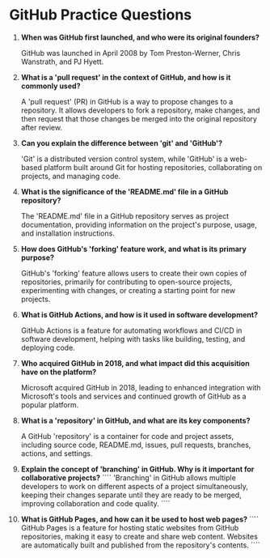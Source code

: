 # GitHub Practice Questions

1. **When was GitHub first launched, and who were its original founders?**
   
   GitHub was launched in April 2008 by Tom Preston-Werner, Chris Wanstrath, and PJ Hyett.
   
2. **What is a 'pull request' in the context of GitHub, and how is it commonly used?**
   
   A 'pull request' (PR) in GitHub is a way to propose changes to a repository. It allows developers to fork a repository, make changes, and then request that those changes be merged into the original repository after review.
   
3. **Can you explain the difference between 'git' and 'GitHub'?**
   
   'Git' is a distributed version control system, while 'GitHub' is a web-based platform built around Git for hosting repositories, collaborating on projects, and managing code.
   
4. **What is the significance of the 'README.md' file in a GitHub repository?**
   
   The 'README.md' file in a GitHub repository serves as project documentation, providing information on the project's purpose, usage, and installation instructions.
   
5. **How does GitHub's 'forking' feature work, and what is its primary purpose?**
   
   GitHub's 'forking' feature allows users to create their own copies of repositories, primarily for contributing to open-source projects, experimenting with changes, or creating a starting point for new projects.
   
6. **What is GitHub Actions, and how is it used in software development?**
   
   GitHub Actions is a feature for automating workflows and CI/CD in software development, helping with tasks like building, testing, and deploying code.
   
7. **Who acquired GitHub in 2018, and what impact did this acquisition have on the platform?**
   
   Microsoft acquired GitHub in 2018, leading to enhanced integration with Microsoft's tools and services and continued growth of GitHub as a popular platform.
   
8. **What is a 'repository' in GitHub, and what are its key components?**
   
   A GitHub 'repository' is a container for code and project assets, including source code, README.md, issues, pull requests, branches, actions, and settings.
   
9. **Explain the concept of 'branching' in GitHub. Why is it important for collaborative projects?**
   \`\`\`\`
   'Branching' in GitHub allows multiple developers to work on different aspects of a project simultaneously, keeping their changes separate until they are ready to be merged, improving collaboration and code quality.
   \`\`\`\`
10. **What is GitHub Pages, and how can it be used to host web pages?**
   \`\`\`\`
   GitHub Pages is a feature for hosting static websites from GitHub repositories, making it easy to create and share web content. Websites are automatically built and published from the repository's contents.
   \`\`\`\`
